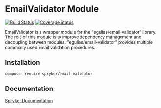 # EmailValidator Module
[![Build Status](https://travis-ci.org/spryker/EmailValidator.svg)](https://travis-ci.org/spryker/EmailValidator)
[![Coverage Status](https://coveralls.io/repos/github/spryker/EmailValidator/badge.svg)](https://coveralls.io/github/spryker/EmailValidator)

EmailValidator is a wrapper module for the "egulias/email-validator" library.
The role of this module is to improve dependency management and decoupling between modules.
"egulias/email-validator" provides multiple commonly used email validation procedures.

## Installation

```
composer require spryker/email-validator
```

## Documentation

[Spryker Documentation](https://academy.spryker.com/developing_with_spryker/module_guide/modules.html)
